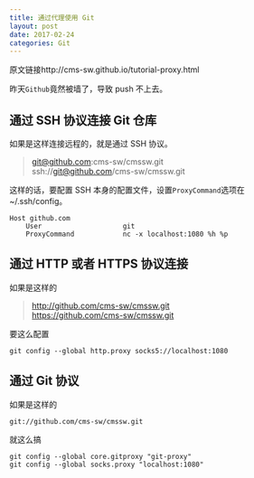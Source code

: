 ```yaml
---
title: 通过代理使用 Git
layout: post
date: 2017-02-24
categories: Git
---
```


原文链接http://cms-sw.github.io/tutorial-proxy.html

昨天`Github`竟然被墙了，导致 push 不上去。

## 通过 SSH 协议连接 Git 仓库

如果是这样连接远程的，就是通过 SSH 协议。

> git@github.com:cms-sw/cmssw.git  
ssh://git@github.com/cms-sw/cmssw.git


这样的话，要配置 SSH 本身的配置文件，设置`ProxyCommand`选项在 ~/.ssh/config。

```
Host github.com
    User                    git
    ProxyCommand            nc -x localhost:1080 %h %p
```

## 通过 HTTP 或者 HTTPS 协议连接


如果是这样的

>http://github.com/cms-sw/cmssw.git   
https://github.com/cms-sw/cmssw.git


要这么配置

```
git config --global http.proxy socks5://localhost:1080
```

## 通过 Git 协议

如果是这样的

```
git://github.com/cms-sw/cmssw.git
```

就这么搞

```
git config --global core.gitproxy "git-proxy"
git config --global socks.proxy "localhost:1080"
```

